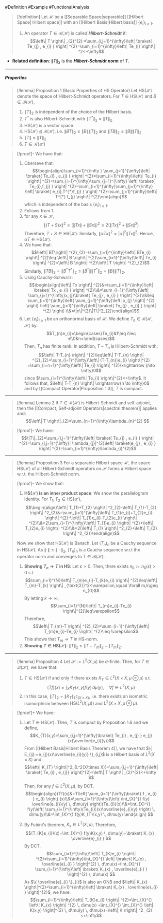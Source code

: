 #Definition #Example #FunctionalAnalysis 

> [!definition]
> Let $\mathcal{H}$ be a [[Separable Space|separable]] [[Hilbert Space| Hilbert space]] with an [[Hilbert Basis|Hilbert basis]] $\{ e_{i}\}_{i\geq 1}$. 
> 1. An operator $T\in \mathcal{B}(\mathcal{H})$ is called ***Hilbert-Schmidt*** if: $$\left\| T \right\| _{2}^{2}:=\sum_{i,j=1}^{\infty}\left| \braket{ Te_{j} , e_{i} }  \right| ^{2}=\sum_{i=1}^{\infty}\left\| Te_{i} \right\| ^2<+\infty$$

 - **Related definition**: $\left\| T \right\|_{2}$ is the ***Hilbert-Schmidt norm*** of $T$.

---
##### Properties
> [!lemma] Proposition 1 (Basic Properties of HS Operator)
> Let $\text{HS}(\mathcal{H})$ denote the space of Hilbert-Schmidt operators. For $T\in \text{HS}(\mathcal{H})$ and $B\in \mathcal{B}(\mathcal{H})$, 
> 1. $\left\| T \right\|_{2}$ is independent of the choice of the Hilbert basis.
> 2. $T^{*}$ is also Hilbert-Schmidt with $\left\| T^{*} \right\|_{2}=\left\| T \right\|_{2}$.
> 3. $\text{HS}(\mathcal{H})$ is a vector space.
> 4. $\text{HS}(\mathcal{H})\unlhd \mathcal{B}(\mathcal{H})$, i.e. $\left\| BT \right\|_{2}\leq \left\| B \right\|\left\| T \right\|_{2}$ and $\left\| TB \right\|_{2}\leq \left\| B \right\|\left\| T \right\|_{2}$
> 5. $\left\| T \right\|\leq \left\| T \right\|_{2}$
> 6. $T\in \mathcal{K}(\mathcal{H})$
> 

> [!proof]-
> We have that:
> 1. Oberseve that:$$\begin{align}\sum_{i=1}^{\infty } \sum_{j=1}^{\infty}\left| \braket{ Te_{i} , e_{j} }  \right| ^{2}=\sum_{i=1}^{\infty}\left\| Te_{i} \right\| ^{2}=\sum_{i=1}^{\infty}\sum_{j=1}^{\infty} \left| \braket{ Te_{i},f_{j} }  \right| ^{2}=\sum_{i=1}^{\infty}\sum_{j=1}^{\infty} \left| \braket{ e_{i},T^{*}f_{j} }  \right| ^{2}=\sum_{j=1}^{\infty}\left\| T^{*} f_{j} \right\| ^{2}\end{align}$$which is independent of the basis $\{ e_{i} \}_{i\geq 1}$.
> 2. Follows from 1.
> 3. for any $x \in \mathcal{H}$, $$\left\| (T+S)x \right\|^2\leq(\left\| Tx \right\| +\left\| Sx \right\| )^{2}\leq 2(\left\| Tx \right\| ^{2}+\left\| Sx \right\| ^{2}) $$Therefore, $T+S\in \text{HS}(\mathcal{H})$. Similarly, $\left\| \alpha Tx \right\|^{2}=\left| \alpha \right|^{2}\left\| Tx \right\|^{2}$. Hence, $\alpha T\in \text{HS}(\mathcal{H})$.
> 4. We have that: $$\left\| BT\right\| ^{2}_{2}=\sum_{i=1}^{\infty}\left\| BTe_{i} \right\| ^{2}\leq \left\| B \right\| ^{2}\sum_{i=1}^{\infty}\left\| Te_{i} \right\| ^{2}=\left\| B \right\| ^{2}\left\| T \right\| ^{2}_{2}$$Similarly, $\left\| TB \right\|_{2}=\left\| B^{*}T^{*} \right\|_{2}\leq \left\| B^{*} \right\|\left\| T^{*} \right\|_{2}= \left\| B\right\|\left\| T \right\|_{2}$.
> 5. Using Cauchy-Schwarz: $$\begin{align}\left\| Tx \right\| ^{2}&=\sum_{i=1}^{\infty}\left| \braket{ Tx , e_{i} }  \right| ^{2}\\&=\sum_{i=1}^{\infty}\left| \sum_{j=1}^{\infty}x_{j}\braket{ Te_{j} , e_{i} }  \right| ^{2}\\&\leq \sum_{i=1}^{\infty}\left( \sum_{j=1}^{\infty}\left| x_{j} \right| ^{2} \right) \left( \sum_{j=1}^{\infty}\left| \braket{ Te_{j} , e_{i} }  \right| ^{2} \right) \\&=\|x\|^{2}\|T\|^2_{2}\end{align}$$
> 6. Let $\{ e_{i} \}_{i\geq 1}$ be an orthonormal basis of $\mathcal{H}$. We define $T_{n}\in \mathcal{B}(\mathcal{H} ,\mathcal{H})$ by: 
> $$T_{n}e_{i}=\begin{cases}Te_{i}&1\leq i\leq n\\0&n<i\end{cases}$$ Then, $T_{n}$ has finite rank. In addition, $T-T_{n}$ is Hilbert-Schmidt with, $$\left\| T-T_{n} \right\| ^{2}\leq\left\| T-T_{n} \right\| ^{2}_{2}=\sum_{i=1}^{\infty}\left\| (T-T_{n})e_{i} \right\|^{2} =\sum_{i=n+1}^{\infty}\left\| Te_{i} \right\| ^{2}\xrightarrow {n\to \infty}0$$since $\sum_{i=1}^{\infty}\left\| Te_{i} \right\|^{2}<+\infty$. It follows that, $\left\| T-T_{n} \right\| \xrightarrow{n \to \infty}0$ and by [[Compact Operator|Proposition 1.3]], $T$ is compact.

---
> [!lemma] Lemma 2
> If $T\in \mathcal{B}(\mathcal{H})$ is Hilbert-Schmidt and self-adjoint, then the [[Compact, Self-adjoint Operators|spectral theorem]] applies and: $$\left\| T \right\|_{2}=\sum_{n=1}^{\infty}\lambda_{n}^{2} $$

> [!proof]-
> We have: $$\|T\|_{2}=\sum_{i,j=1}^{\infty}\left| \braket{ Te_{j} , e_{i} }  \right| ^{2}=\sum_{i,j=1}^{\infty}| \lambda_{j}|^{2}\left| \braket{e_{j} , e_{i} }  \right| ^{2}=\sum_{i=1}^{\infty}\lambda_{i}^{2}$$
---
> [!lemma] Proposition 3
> For a separable Hilbert space $\mathcal{H}$, the space $\text{HS}(\mathcal{H})$ of all Hilbert-Schmidt operators  on $\mathcal{H}$ forms a Hilbert space w.r.t. the Hilbert-Schmidt norm.

> [!proof]-
> We show that:
> 1. **$\text{HS}(\mathcal{H})$ is an inner product space**: We show the parallelogram identity. For $T_{1},T_{2}\in \text{HS}(\mathcal{H})$, $$\begin{align}\left\| T_{1}+T_{2} \right\| ^2_{2}-\left\| T_{1}-T_{2} \right\| ^2_{2}&=\sum_{i=1}^{\infty}\left\| T_{1}e_{i}+T_{2}e_{i} \right\| ^{2}-\left\| T_{1}e_{i}-T_{2}e_{i} \right\| ^{2}\\&=2\sum_{i=1}^{\infty}\left\| T_{1}e_{i} \right\| ^{2}+\left\| T_{2}e_{i} \right\| ^{2}\\&=2(\left\| T_{1} \right\| ^2_{2}+\left\| T_{2} \right\| ^2_{2})\end{align}$$
> 
> Now we show that $\text{HS}(\mathcal{H})$ is Banach. Let $(T_{n})_{n}$ be a Cauchy sequence in $\text{HS}(\mathcal{H})$. As $\|\cdot\|\leq\|\cdot\|_{2}$, $(T_{n})_{n}$ is a Cauchy sequence w.r.t the operator norm and converges to $T\in \mathcal{B}(\mathcal{H})$. 
> 1. **Showing $T_{n}\to T$ in HS**: Let $\varepsilon>0$. Then, there exists $n_{0}:=n_{0}(\varepsilon)>0$ s.t. $$\sum_{i=1}^{N}\left\| T_{m}e_{i}-T_{k}e_{i} \right\| ^{2}\leq\left\| T_{m}-T_{k} \right\| _{\text{2}}^2<\varepsilon,\quad \forall m,k\geq n_{0}$$By letting $k\to \infty$, $$\sum_{i=1}^{N}\left\| T_{m}e_{i}-Te_{i} \right\|^{2}\leq\varepsilon$$Therefore, $$\left\| T_{m}-T \right\| ^{2}_{2}=\sum_{i=1}^{\infty}\left\| T_{m}e_{i}-Te_{i} \right\| ^{2}\leq \varepsilon$$This shows that $T_{m}\to T$ in HS-norm.
> 1. **Showing $T\in \text{HS}(\mathcal{H})$**: $\left\| T \right\|_{2}\leq \left\| T-T_{m} \right\|_{2}+\left\| T_{m} \right\|_{2}$.
> 	
---
> [!lemma] Proposition 4
> Let $\mathcal{H}:=L^2(X,\mu)$ be $\sigma$-finite. Then, for $T\in \mathcal{B}(\mathcal{H})$, we have that:
> 1. $T\in \text{HS}(\mathcal{H})$ if and only if there exists $K_{T}\in L^2(X\times X,\mu \otimes \mu)$ s.t. $$(Tf)(x)=\int_{X}^{} K_{T}(x,y)f(y) \, d\mu(y) ,\quad \forall f\in L^2(X,\mu)$$
> 2. In this case, $\left\| T \right\|_{2}=\left\| K_{T} \right\|_{L^2(X\times X)}$, i.e. there exists an isometric isomorphism between $\text{HS}(L^2(X,\mu))$ and $L^2(X\times X,\mu \otimes \mu)$.

> [!proof]+
> We have: 
> 1. Let $T\in \text{HS}(\mathcal{H})$. Then, $T$ is compact by Proposition 1.6 and we define, $$K_{T}(x,y)=\sum_{i,j=1}^{\infty}\braket{ Te_{i} , e_{j} } e_{j}(x)\overline{e_{i}(y)}$$From [[Hilbert Basis|Hilbert Basis Theorem 4]], we have that $\{ E_{ij}:=e_{j}(x)\overline{e_{i}(y)} \}_{i,j}$ is a Hilbert basis of $L^2(X\times X)$ and: $$\left\| K_{T} \right\|^2_{L^2(X\times X)}=\sum_{i,j=1}^{\infty}\left| \braket{ Te_{i} ,  e_{j}}  \right|^{2}=\left\| T \right\| _{2}^{2}<+\infty  $$
>    Then, for any $f\in L^2(X,\mu)$, by DCT, $$\begin{align}(Tf)(x)&=T\left( \sum_{i=1}^{\infty}\braket{ f , e_{i} } e_{i} \right) (x)\\&=\sum_{i=1}^{\infty}\left( \int_{X}^{} f(y) \overline{e_{i}}(y) \, d\mu(y) \right)(Te_{i})(x)\\&=\int_{X}^{} f(y)\left( \sum_{i=1}^{\infty}(Te_{i})(x)\overline{e}_{i}(y) \right) \, d\mu(y)\\&=\int_{X}^{} f(y)K_{T}(x,y) \, d\mu(y) \end{align} $$
> 
> 1. By Fubini's theorem, $K_{x}\in L^2(X,\mu)$. Therefore, $$(T_{K}e_{i})(x)=\int_{X}^{} f(y)K(x,y) \, d\mu(y)=\braket{ K_{x} , \overline{e}_{i} }  $$ By DCT, $$\sum_{i=1}^{\infty}\left\| T_{K}e_{i} \right\| ^{2}=\sum_{i=1}^{\infty}\int_{X}^{} \left| \braket{ K_{x} , \overline{e}_{i} }  \right|^{2}  \, d\mu(x)=\int_{X}^{} \sum_{i=1}^{\infty}\left| \braket{ K_{x} , \overline{e}_{i} }  \right|^{2}  \, d\mu(x)  $$As $\{ \overline{e}_{i} \}_{i}$ is also an ONB and $\left\| K_{x} \right\|^{2}=\sum_{i=1}^{\infty}\left| \braket{ K_{x} , \overline{e}_{i} } \right|^{2}$, we have: $$\sum_{i=1}^{\infty}\left\| T_{K}e_{i} \right\| ^{2}=\int_{X}^{} \left\| K_{x} \right\| ^{2} \, d\mu(x) =\int_{X}^{} \int_{X}^{} \left| K(x,y) \right|^{2}  \, d\mu(y)  \, d\mu(x)=\left\| K \right\| ^2 _{2}<+\infty$$
